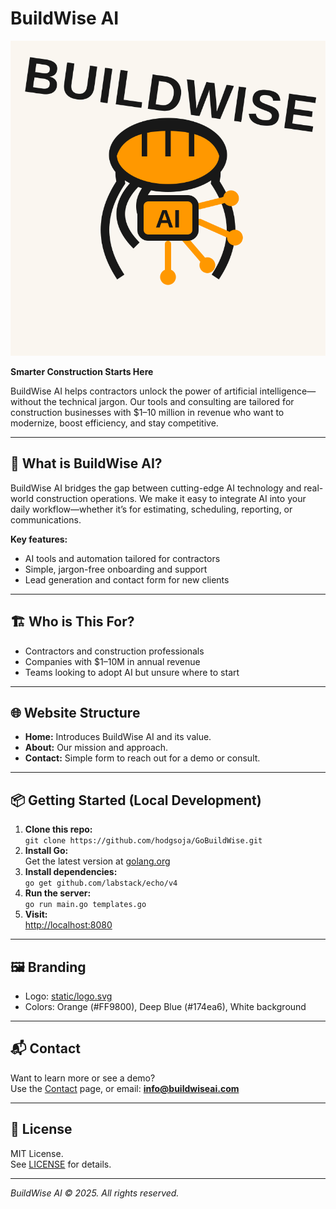 # BuildWise AI

![BuildWise AI Logo](static/logo.svg)

**Smarter Construction Starts Here**

BuildWise AI helps contractors unlock the power of artificial intelligence—without the technical jargon. Our tools and consulting are tailored for construction businesses with $1–10 million in revenue who want to modernize, boost efficiency, and stay competitive.

---

## 🚀 What is BuildWise AI?

BuildWise AI bridges the gap between cutting-edge AI technology and real-world construction operations. We make it easy to integrate AI into your daily workflow—whether it’s for estimating, scheduling, reporting, or communications.

**Key features:**
- AI tools and automation tailored for contractors
- Simple, jargon-free onboarding and support
- Lead generation and contact form for new clients

---

## 🏗️ Who is This For?

- Contractors and construction professionals
- Companies with $1–10M in annual revenue
- Teams looking to adopt AI but unsure where to start

---

## 🌐 Website Structure

- **Home:** Introduces BuildWise AI and its value.
- **About:** Our mission and approach.
- **Contact:** Simple form to reach out for a demo or consult.

---

## 📦 Getting Started (Local Development)

1. **Clone this repo:**  
   `git clone https://github.com/hodgsoja/GoBuildWise.git`
2. **Install Go:**  
   Get the latest version at [golang.org](https://golang.org/dl/)
3. **Install dependencies:**  
   `go get github.com/labstack/echo/v4`
4. **Run the server:**  
   `go run main.go templates.go`
5. **Visit:**  
   [http://localhost:8080](http://localhost:8080)

---

## 🖼️ Branding

- Logo: [static/logo.svg](static/logo.svg)
- Colors: Orange (#FF9800), Deep Blue (#174ea6), White background

---

## 📬 Contact

Want to learn more or see a demo?  
Use the [Contact](http://localhost:8080/contact) page, or email: **info@buildwiseai.com**

---

## 📄 License

MIT License.  
See [LICENSE](LICENSE) for details.

---

*BuildWise AI © 2025. All rights reserved.*
